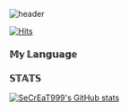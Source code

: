 ![header](https://capsule-render.vercel.app/api?type=venom&height=200&text=Welcome%20for%20My%20Github&fontSize=70&color=0:8871e5,100:b678c4&stroke=b678c4)

[![Hits](https://hits.seeyoufarm.com/api/count/incr/badge.svg?url=https%3A%2F%2Fgithub.com%2FSeCrEaT999&count_bg=%23912CFF&title_bg=%23979797&icon=&icon_color=%23000000&title=hits&edge_flat=false)](https://hits.seeyoufarm.com)

 ### 𝕄𝕪 𝕃𝕒𝕟𝕘𝕦𝕒𝕘𝕖

 ### 𝕊𝕋𝔸𝕋𝕊
[![SeCrEaT999's GitHub stats](https://github-readme-stats.vercel.app/api?username=anuraghazra)](https://github.com/anuraghazra/github-readme-stats)
